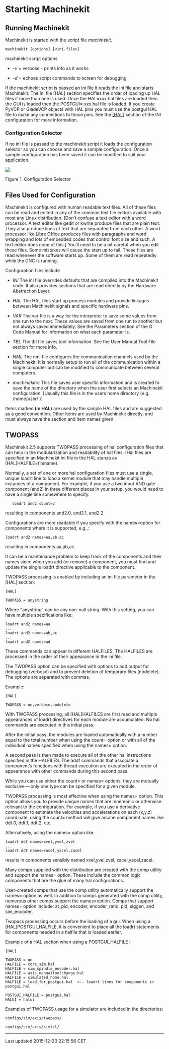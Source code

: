 Starting Machinekit
===================

<span id="cha:starting-machinekit"></span>

Running Machinekit
------------------

Machinekit is started with the script file *machinekit*.

    machinekit [options] [<ini-file>]

machinekit script options

-   *-v* = verbose - prints info as it works

-   *-d* = echoes script commands to screen for debugging

If the machinekit script is passed an ini file it reads the ini file and starts Machinekit. The ini file \[HAL\] section specifies the order of loading up HAL files if more than one is used. Once the HAL=xxx.hal files are loaded then the GUI is loaded then the POSTGUI=.xxx.hal file is loaded. If you create PyVCP or GladeVCP objects with HAL pins you must use the postgui HAL file to make any connections to those pins. See the [\[HAL\]](#sub:HAL-section) section of the INI configuration for more information.

### <span id="sub:configuration-selector"></span> Configuration Selector

If no ini file is passed to the machinekit script it loads the configuration selector so you can choose and save a sample configuration. Once a sample configuration has been saved it can be modified to suit your application.

![](images/configuration-selector.png)

Figure 1. Configuration Selector

Files Used for Configuration
----------------------------

Machinekit is configured with human readable text files. All of these files can be read and edited in any of the common text file editors available with most any Linux distribution.<span class="footnote">
\[Don’t confuse a text editor with a word processor. A text editor like gedit or kwrite produce files that are plain text. They also produce lines of text that are separated from each other. A word processor like Libre Office produces files with paragraphs and word wrapping and lots of embedded codes that control font size and such. A text editor does none of this.\]
</span> You’ll need to be a bit careful when you edit these files. Some mistakes will cause the start up to fail. These files are read whenever the software starts up. Some of them are read repeatedly while the CNC is running.

Configuration files include

-   *INI* The ini file overrides defaults that are compiled into the Machinekit code. It also provides sections that are read directly by the Hardware Abstraction Layer.

-   *HAL* The HAL files start up process modules and provide linkages between Machinekit signals and specific hardware pins.

-   *VAR* The var file is a way for the interpreter to save some values from one run to the next. These values are saved from one run to another but not always saved immediately. See the Parameters section of the G Code Manual for information on what each parameter is.

-   *TBL* The tbl file saves tool information. See the User Manual Tool File section for more info.

-   *NML* The nml file configures the communication channels used by the Machinekit. It is normally setup to run all of the communication within a single computer but can be modified to communicate between several computers.

-   *machinekitrc* This file saves user specific information and is created to save the name of the directory when the user first selects an Machinekit configuration.<span class="footnote">
    \[Usually this file is in the users home directory (e.g. /home/user/ )\]
    </span>

Items marked **(in HAL)** are used by the sample HAL files and are suggested as a good convention. Other items are used by Machinekit directly, and must always have the section and item names given.

TWOPASS
-------

Machinekit 2.5 supports TWOPASS processing of hal configuration files that can help in the modularization and readability of hal files. (Hal files are specified in an Machinekit ini file in the HAL stanza as \[HAL\]HALFILE=filename).

Normally, a set of one or more hal configuration files must use a single, unique loadrt line to load a kernel module that may handle multiple instances of a component. For example, if you use a two input AND gate component (and2) in three different places in your setup, you would need to have a single line somewhere to specify:

       loadrt and2 count=3

resulting in components and2.0, and2.1, and2.2.

Configurations are more readable if you specify with the names=option for components where it is supported, e.g.,:

    loadrt and2 names=aa,ab,ac

resulting in components aa,ab,ac.

It can be a maintenance problem to keep track of the components and their names since when you add (or remove) a component, you must find and update the single loadrt directive applicable to the component.

TWOPASS processing is enabled by including an ini file parameter in the \[HAL\] section:

    [HAL]

    TWOPASS = anystring

Where "anystring" can be any non-null string. With this setting, you can have multiple specifications like:

    loadrt and2 names=aa
    ...
    loadrt and2 names=ab,ac
    ...
    loadrt and2 names=ad

These commands can appear in different HALFILES. The HALFILES are processed in the order of their appearance in the ini file.

The TWOPASS option can be specified with options to add output for debugging (verbose) and to prevent deletion of temporary files (nodelete). The options are separated with commas.

Example:

    [HAL]

    TWOPASS = on,verbose,nodelete

With TWOPASS processing, all \[HAL\]HALFILES are first read and multiple appearances of loadrt directives for each module are accumulated. No hal commands are executed in this initial pass.

After the initial pass, the modules are loaded automatically with a number equal to the total number when using the count= option or with all of the individual names specified when using the names= option.

A second pass is then made to execute all of the other hal instructions specified in the HALFILES. The addf commands that associate a component’s functions with thread execution are executed in the order of appearance with other commands during this second pass.

While you can use either the count= or names= options, they are mutually exclusive — only one type can be specified for a given module.

TWOPASS processing is most effective when using the names= option. This option allows you to provide unique names that are mnemonic or otherwise relevant to the configuration. For example, if you use a derivative component to estimate the velocities and accelerations on each (x,y,z) coordinate, using the count= method will give arcane component names like ddt.0, ddt.1, ddt.2, etc.

Alternatively, using the names= option like:

    loadrt ddt names=xvel,yvel,zvel
    ...
    loadrt ddt names=xacel,yacel,zacel

results in components sensibly named xvel,yvel,zvel, xacel,yacel,zacel.

Many comps supplied with the distribution are created with the comp utility and support the names= option. These include the common logic components that are the glue of many hal configurations.

User-created comps that use the comp utility automatically support the names= option as well. In addition to comps generated with the comp utility, numerous other comps support the names=option. Comps that support names= option include: at\_pid, encoder, encoder\_ratio, pid, siggen, and sim\_encoder.

Twopass processing occurs before the loading of a gui. When using a \[HAL\]POSTGUI\_HALFILE, it is convenient to place all the loadrt statements for components needed in a halfile that is loaded earlier.

Example of a HAL section when using a POSTGUI\_HALFILE :

    [HAL]

    TWOPASS = on
    HALFILE = core_sim.hal
    HALFILE = sim_spindle_encoder.hal
    HALFILE = axis_manualtoolchange.hal
    HALFILE = simulated_home.hal
    HALFILE = load_for_postgui.hal  <-- loadrt lines for components in postgui.hal

    POSTGUI_HALFILE = postgui.hal
    HALUI = halui

Examples of TWOPASS usage for a simulator are included in the directories:

    configs/sim/axis/twopass/

    configs/sim/axis/simtcl/

------------------------------------------------------------------------

Last updated 2015-12-20 22:15:56 CET


